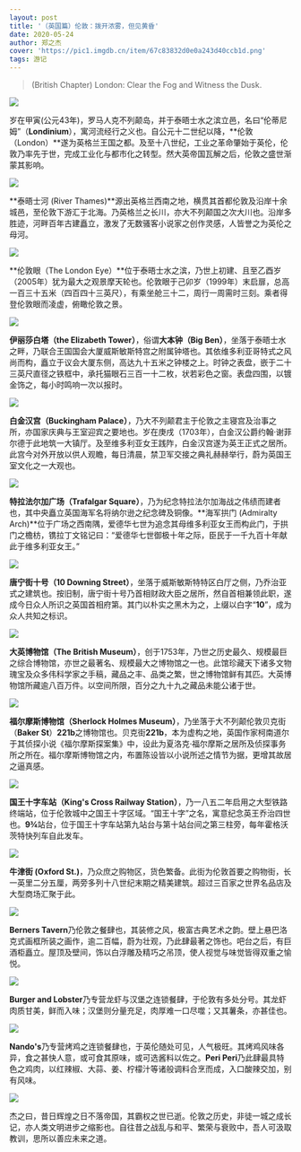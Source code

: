 ```yaml
---
layout: post
title: '（英国篇）伦敦：拨开浓雾，但见黄昏'
date: 2020-05-24
author: 郑之杰
cover: 'https://pic1.imgdb.cn/item/67c83832d0e0a243d40ccb1d.png'
tags: 游记
---
```


> (British Chapter) London: Clear the Fog and Witness the Dusk.

![](https://pic1.imgdb.cn/item/67c83832d0e0a243d40ccb1d.png)

岁在甲寅(公元43年)，罗马人克不列颠岛，并于泰晤士水之滨立邑，名曰“伦蒂尼姆”（**Londinium**），寓河流经行之义也。自公元十二世纪以降，**伦敦（London）**遂为英格兰王国之都。及至十八世纪，工业之革命肇始于英伦，伦敦乃率先于世，完成工业化与都市化之转型。然大英帝国瓦解之后，伦敦之盛世渐蒙其影响。

![](https://pic1.imgdb.cn/item/67c70212d0e0a243d40be37a.png)

**泰晤士河 (River Thames)**源出英格兰西南之地，横贯其首都伦敦及沿岸十余城邑，至伦敦下游汇于北海。乃英格兰之长川，亦大不列颠国之次大川也。沿岸多胜迹，河畔百年古建矗立，激发了无数骚客小说家之创作灵感，人皆誉之为英伦之母河。

![](https://pic1.imgdb.cn/item/67c06cb4d0e0a243d40749f1.png)

**伦敦眼（The London Eye）**位于泰晤士水之滨，乃世上初建、且至乙酉岁（2005年）犹为最大之观景摩天轮也。伦敦眼于己卯岁（1999年）末启扉，总高一百三十五米（四百四十三英尺），有乘坐舱三十二，周行一周需时三刻。乘者得登伦敦眼而凌虚，俯瞰伦敦之景。

![](https://pic1.imgdb.cn/item/67c5b154d0e0a243d40ae165.png)

**伊丽莎白塔（the Elizabeth Tower）**，俗谓**大本钟（Big Ben）**，坐落于泰晤士水之畔，乃联合王国国会大厦威斯敏斯特宫之附属钟塔也。其依维多利亚哥特式之风尚而构，矗立于议会大厦东侧，高达九十五米之钟楼之上。时钟之表盘，嵌于二十三英尺直径之铁框中，承托猫眼石三百一十二枚，状若彩色之窗。表盘四围，以镀金饰之，每小时鸣响一次以报时。

![](https://pic1.imgdb.cn/item/67c5b37fd0e0a243d40ae20c.png)

**白金汉宫（Buckingham Palace）**，乃大不列颠君主于伦敦之主寝宫及治事之所，亦国家庆典与王室迎宾之要地也。岁在庚戌（1703年），白金汉公爵约翰·谢菲尔德于此地筑一大镇厅。及至维多利亚女王践阼，白金汉宫遂为英王正式之居所。此宫今对外开放以供人观瞻，每日清晨，禁卫军交接之典礼赫赫举行，蔚为英国王室文化之一大观也。

![](https://pic1.imgdb.cn/item/67c6f897d0e0a243d40be0fd.png)

**特拉法尔加广场（Trafalgar Square）**，乃为纪念特拉法尔加海战之伟绩而建者也，其中央矗立英国海军名将纳尔逊之纪念碑及铜像。**海军拱门 (Admiralty Arch)**位于广场之西南隅，爱德华七世为追念其母维多利亚女王而构此门，于拱门之檐枋，镌拉丁文铭记曰：“爱德华七世御极十年之际，臣民于一千九百十年献此于维多利亚女王。”

![](https://pic1.imgdb.cn/item/67c5ad1ad0e0a243d40ae0a6.png)

**唐宁街十号（10 Downing Street）**，坐落于威斯敏斯特特区白厅之侧，乃乔治亚式之建筑也。按旧制，唐宁街十号乃首相财政大臣之居所，然自首相兼领此职，遂成今日众人所识之英国首相府第。其门以朴实之黑木为之，上缀以白字“**10**”，成为众人共知之标识。

![](https://pic1.imgdb.cn/item/67c5af73d0e0a243d40ae102.png)

**大英博物馆（The British Museum）**，创于1753年，乃世之历史最久、规模最巨之综合博物馆，亦世之最著名、规模最大之博物馆之一也。此馆珍藏天下诸多文物瑰宝及众多伟科学家之手稿，藏品之丰、品类之繁，世之博物馆鲜有其匹。大英博物馆所藏逾八百万件。以空间所限，百分之九十九之藏品未能公诸于世。

![](https://pic1.imgdb.cn/item/67c6fb4ad0e0a243d40be1a6.png)

**福尔摩斯博物馆（Sherlock Holmes Museum）**，乃坐落于大不列颠伦敦贝克街（**Baker St**）**221b**之博物馆也。贝克街**221b**，本为虚构之地，英国作家柯南道尔于其侦探小说《福尔摩斯探案集》中，设此为夏洛克·福尔摩斯之居所及侦探事务所之所在。福尔摩斯博物馆之内，布置陈设皆以小说所述之情节为据，更增其故居之逼真感。

![](https://pic1.imgdb.cn/item/67c6fc98d0e0a243d40be227.png)

**国王十字车站（King's Cross Railway Station）**，乃一八五二年启用之大型铁路终端站，位于伦敦城中之国王十字区域。“国王十字”之名，寓意纪念英王乔治四世也。**9¾**站台，位于国王十字车站第九站台与第十站台间之第三柱旁，每年霍格沃茨特快列车自此发车。

![](https://pic1.imgdb.cn/item/67c6fdefd0e0a243d40be26a.png)

**牛津街 (Oxford St.)**，乃众庶之购物区，货色繁备。此街为伦敦首要之购物街，长一英里二分五厘，两旁多列十八世纪末期之精美建筑。超过三百家之世界名品店及大型商场汇聚于此。

![](https://pic1.imgdb.cn/item/67c6fefdd0e0a243d40be2be.png)

**Berners Tavern**乃伦敦之餐肆也，其装修之风，极富古典艺术之韵。壁上悬巴洛克式画框所装之画作，逾二百幅，蔚为壮观，乃此肆最著之饰也。吧台之后，有巨酒柜矗立。屋顶及壁间，饰以白浮雕及精巧之吊顶，使人视觉与味觉皆得双重之愉悦。

![](https://pic1.imgdb.cn/item/67c70176d0e0a243d40be34f.png)

**Burger and Lobster**乃专营龙虾与汉堡之连锁餐肆，于伦敦有多处分号。其龙虾肉质甘美，鲜而入味；汉堡则分量充足，肉厚难一口尽噬；又其薯条，亦甚佳也。

![](https://pic1.imgdb.cn/item/67c6ffd5d0e0a243d40be30c.png)

**Nando's**乃专营烤鸡之连锁餐肆也，于英伦随处可见，人气极旺。其烤鸡风味各异，食之甚快人意，或可食其原味，或可选酱料以佐之。**Peri Peri**乃此肆最具特色之鸡肉，以红辣椒、大蒜、姜、柠檬汁等诸般调料合烹而成，入口酸辣交加，别有风味。

![](https://pic1.imgdb.cn/item/67bb26c2d0e0a243d402b14c.png)


杰之曰，昔日辉煌之日不落帝国，其霸权之世已逝。伦敦之历史，非徒一城之成长记，亦人类文明进步之缩影也。自往昔之战乱与和平、繁荣与衰败中，吾人可汲取教训，思所以善应未来之道。